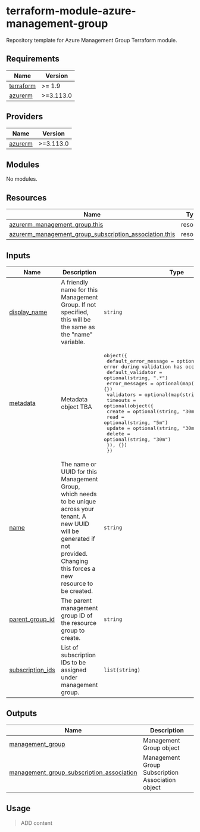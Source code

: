 # terraform-module-azure-management-group

Repository template for Azure Management Group Terraform module.

<!-- BEGIN_TF_DOCS -->
## Requirements

| Name | Version |
|------|---------|
| <a name="requirement_terraform"></a> [terraform](#requirement\_terraform) | >= 1.9 |
| <a name="requirement_azurerm"></a> [azurerm](#requirement\_azurerm) | >=3.113.0 |

## Providers

| Name | Version |
|------|---------|
| <a name="provider_azurerm"></a> [azurerm](#provider\_azurerm) | >=3.113.0 |

## Modules

No modules.

## Resources

| Name | Type |
|------|------|
| [azurerm_management_group.this](https://registry.terraform.io/providers/hashicorp/azurerm/latest/docs/resources/management_group) | resource |
| [azurerm_management_group_subscription_association.this](https://registry.terraform.io/providers/hashicorp/azurerm/latest/docs/resources/management_group_subscription_association) | resource |

## Inputs

| Name | Description | Type | Default | Required |
|------|-------------|------|---------|:--------:|
| <a name="input_display_name"></a> [display\_name](#input\_display\_name) | A friendly name for this Management Group. If not specified, this will be the same as the "name" variable. | `string` | `""` | no |
| <a name="input_metadata"></a> [metadata](#input\_metadata) | Metadata object TBA | <pre>object({<br>    default_error_message = optional(string, "Unknown error during validation has occured.")<br>    default_validator     = optional(string, ".*")<br>    error_messages        = optional(map(string), {})<br>    validators            = optional(map(string), {})<br>    timeouts = optional(object({<br>      create = optional(string, "30m")<br>      read   = optional(string, "5m")<br>      update = optional(string, "30m")<br>      delete = optional(string, "30m")<br>    }), {})<br>  })</pre> | <pre>{<br>  "error_messages": {<br>    "timeouts": "Timeout object \"%s\" key must be defined as a one to three characters duration string and unit one letter suffix for minutes or hours, ie. 30m, 3h..."<br>  },<br>  "validators": {<br>    "timeouts": "^(\\d{1,3}[m,h])$"<br>  }<br>}</pre> | no |
| <a name="input_name"></a> [name](#input\_name) | The name or UUID for this Management Group, which needs to be unique across your tenant. A new UUID will be generated if not provided. Changing this forces a new resource to be created. | `string` | n/a | yes |
| <a name="input_parent_group_id"></a> [parent\_group\_id](#input\_parent\_group\_id) | The parent management group ID of the resource group to create. | `string` | `""` | no |
| <a name="input_subscription_ids"></a> [subscription\_ids](#input\_subscription\_ids) | List of subscription IDs to be assigned under management group. | `list(string)` | `[]` | no |

## Outputs

| Name | Description |
|------|-------------|
| <a name="output_management_group"></a> [management\_group](#output\_management\_group) | Management Group object |
| <a name="output_management_group_subscription_association"></a> [management\_group\_subscription\_association](#output\_management\_group\_subscription\_association) | Management Group Subscription Association object |
<!-- END_TF_DOCS -->

## Usage

> ADD content